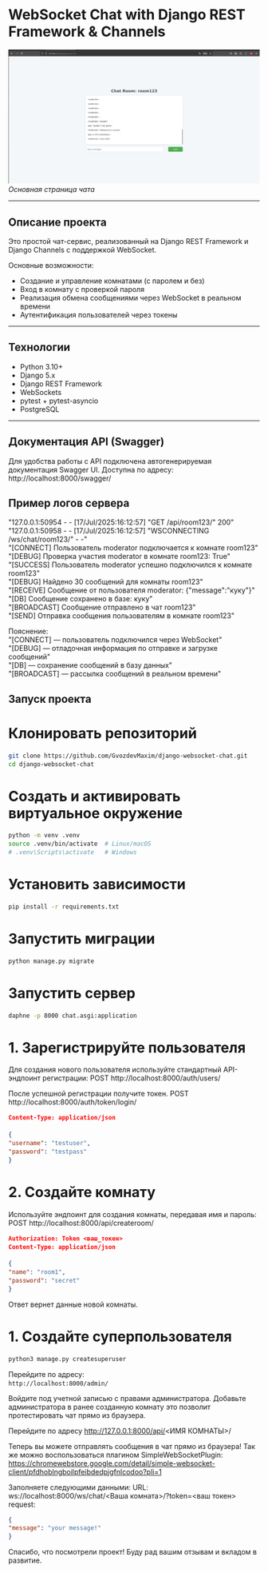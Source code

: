 # WebSocket Chat with Django REST Framework & Channels

![Chat screenshot](./screenshots/chat_main.png)  
*Основная страница чата*

---

## Описание проекта

Это простой чат-сервис, реализованный на Django REST Framework и Django Channels с поддержкой WebSocket.  

Основные возможности:
- Создание и управление комнатами (с паролем и без)
- Вход в комнату с проверкой пароля
- Реализация обмена сообщениями через WebSocket в реальном времени
- Аутентификация пользователей через токены

---

## Технологии

- Python 3.10+
- Django 5.x
- Django REST Framework
- WebSockets
- pytest + pytest-asyncio
- PostgreSQL 

---

## Документация API (Swagger)

Для удобства работы с API подключена автогенерируемая документация Swagger UI.
Доступна по адресу: http://localhost:8000/swagger/

## Пример логов сервера
"127.0.0.1:50954 - - [17/Jul/2025:16:12:57] \"GET /api/room123/\" 200"  
"127.0.0.1:50958 - - [17/Jul/2025:16:12:57] \"WSCONNECTING /ws/chat/room123/\" - -"  
"[CONNECT] Пользователь moderator подключается к комнате room123"  
"[DEBUG] Проверка участия moderator в комнате room123: True"  
"[SUCCESS] Пользователь moderator успешно подключился к комнате room123"  
"[DEBUG] Найдено 30 сообщений для комнаты room123"  
"[RECEIVE] Сообщение от пользователя moderator: {\"message\":\"куку\"}"  
"[DB] Сообщение сохранено в базе: куку"  
"[BROADCAST] Сообщение отправлено в чат room123"  
"[SEND] Отправка сообщения пользователям в комнате room123"

Пояснение:  
"[CONNECT] — пользователь подключился через WebSocket"  
"[DEBUG] — отладочная информация по отправке и загрузке сообщений"  
"[DB] — сохранение сообщений в базу данных"  
"[BROADCAST] — рассылка сообщений в реальном времени"


## Запуск проекта

# Клонировать репозиторий
```bash
git clone https://github.com/GvozdevMaxim/django-websocket-chat.git
cd django-websocket-chat
```
# Создать и активировать виртуальное окружение
```bash
python -m venv .venv
source .venv/bin/activate  # Linux/macOS
# .venv\Scripts\activate   # Windows
```

# Установить зависимости
```bash
pip install -r requirements.txt
```
# Запустить миграции
```bash
python manage.py migrate
```

# Запустить сервер
```bash
daphne -p 8000 chat.asgi:application
```

# 1. Зарегистрируйте пользователя

Для создания нового пользователя используйте стандартный API-эндпоинт регистрации:
POST http://localhost:8000/auth/users/

После успешной регистрации получите токен.
POST http://localhost:8000/auth/token/login/
```json
Content-Type: application/json

{
"username": "testuser",
"password": "testpass"
}
```

# 2. Создайте комнату

Используйте эндпоинт для создания комнаты, передавая имя и  пароль:
POST http://localhost:8000/api/createroom/
```json
Authorization: Token <ваш_токен>
Content-Type: application/json

{
"name": "room1",
"password": "secret"
}
```
Ответ вернет данные новой комнаты.

# 1. Создайте суперпользователя
```bash
python3 manage.py createsuperuser
```
Перейдите по адресу:  
`http://localhost:8000/admin/`  

Войдите под учетной записью с правами администратора.
Добавьте администратора в ранее созданную комнату это позволит протестировать чат прямо из браузера.

Перейдите по адресу http://127.0.0.1:8000/api/<ИМЯ КОМНАТЫ>/

Теперь вы можете отправлять сообщения в чат прямо из браузера!
Так же можно воспользоваться плагином SimpleWebSocketPlugin:
https://chromewebstore.google.com/detail/simple-websocket-client/pfdhoblngboilpfeibdedpjgfnlcodoo?pli=1

Заполняете следующими данными:
URL: ws://localhost:8000/ws/chat/<Ваша комната>/?token=<ваш токен>
request:

```json
{
"message": "your message!"
}
```
Спасибо, что посмотрели проект!
Буду рад вашим отзывам и вкладом в развитие.
